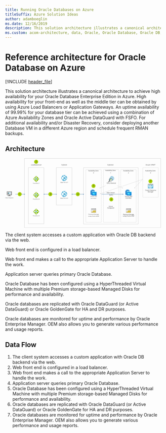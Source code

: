 ```yaml
---
title: Running Oracle Databases on Azure
titleSuffix: Azure Solution Ideas
author: adamboeglin
ms.date: 12/16/2019
description: This solution architecture illustrates a canonical architecture to achieve high availability for your Oracle Database Enterprise Edition in Azure.
ms.custom: acom-architecture, data, Oracle, Oracle Database, Oracle DB, Oracle on Azure, Oracle DB architecture, interactive-diagram, 'https://azure.microsoft.com/solutions/architecture/reference-architecture-for-oracle-database-on-azure/'
---
```

# Reference architecture for Oracle Database on Azure

[!INCLUDE [header_file](../header.md)]

This solution architecture illustrates a canonical architecture to achieve high availability for your Oracle Database Enterprise Edition in Azure. High availability for your front-end as well as the middle tier can be obtained by using Azure Load Balancers or Application Gateways. An uptime availability of 99.99% for your database tier can be achieved using a combination of Azure Availability Zones and Oracle Active DataGuard with FSFO. For additional availability and/or Disaster Recovery, consider deploying another Database VM in a different Azure region and schedule frequent RMAN backups.

## Architecture

<svg class="architecture-diagram" aria-labelledby="reference-architecture-for-oracle-database-on-azure" height="507" viewbox="0 0 1139 507"  xmlns="http://www.w3.org/2000/svg">
    <g transform="translate(-12 -11)" fill="none" fill-rule="evenodd" stroke="none" stroke-width="1">
        <path d="M0 533.821h1159.641V0H0z"/>
        <path stroke="#9F9F9F" stroke-linecap="round" d="M182.286 488.767h113.268V78.906H182.286zM387.21 352.096h113.268V78.906H387.21zM715.186 476.664v.5h-.5"/>
        <path d="M711.663 477.164H604.319" stroke="#9F9F9F" stroke-dasharray="1.008,3.024" stroke-linecap="round"/>
        <path stroke="#9F9F9F" stroke-linecap="round" d="M602.807 477.164h-.5v-.5"/>
        <path d="M602.307 473.673V96.307" stroke="#9F9F9F" stroke-dasharray="0.997,2.991" stroke-linecap="round"/>
        <path stroke="#9F9F9F" stroke-linecap="round" d="M602.307 94.812v-.5h.5"/>
        <path d="M605.831 94.312h107.343" stroke="#9F9F9F" stroke-dasharray="1.008,3.024" stroke-linecap="round"/>
        <path stroke="#9F9F9F" stroke-linecap="round" d="M714.686 94.312h.5v.5"/>
        <path d="M715.186 97.803v377.365" stroke="#9F9F9F" stroke-dasharray="0.997,2.991" stroke-linecap="round"/>
        <path stroke="#9F9F9F" stroke-linecap="round" d="M843.863 476.664v.5h-.5"/>
        <path d="M840.34 477.164H732.996" stroke="#9F9F9F" stroke-dasharray="1.008,3.024" stroke-linecap="round"/>
        <path stroke="#9F9F9F" stroke-linecap="round" d="M731.484 477.164h-.5v-.5"/>
        <path d="M730.984 473.673V96.307" stroke="#9F9F9F" stroke-dasharray="0.997,2.991" stroke-linecap="round"/>
        <path stroke="#9F9F9F" stroke-linecap="round" d="M730.984 94.812v-.5h.5"/>
        <path d="M734.508 94.312h107.344" stroke="#9F9F9F" stroke-dasharray="1.008,3.024" stroke-linecap="round"/>
        <path stroke="#9F9F9F" stroke-linecap="round" d="M843.363 94.312h.5v.5"/>
        <path d="M843.863 97.803V475.17" stroke="#9F9F9F" stroke-dasharray="0.997,2.991" stroke-linecap="round"/>
        <path stroke="#9F9F9F" stroke-linecap="round" d="M970.694 476.664v.5h-.5"/>
        <path d="M967.17 477.164H859.827" stroke="#9F9F9F" stroke-dasharray="1.008,3.024" stroke-linecap="round"/>
        <path stroke="#9F9F9F" stroke-linecap="round" d="M858.314 477.164h-.5v-.5"/>
        <path d="M857.814 473.673V96.307" stroke="#9F9F9F" stroke-dasharray="0.997,2.991" stroke-linecap="round"/>
        <path stroke="#9F9F9F" stroke-linecap="round" d="M857.814 94.812v-.5h.5"/>
        <path d="M861.339 94.312h107.344" stroke="#9F9F9F" stroke-dasharray="1.008,3.024" stroke-linecap="round"/>
        <path stroke="#9F9F9F" stroke-linecap="round" d="M970.194 94.312h.5v.5"/>
        <path d="M970.694 97.803v377.365" stroke="#9F9F9F" stroke-dasharray="0.997,2.991" stroke-linecap="round"/>
        <text fill="#525252" font-family="SegoeUI-Semibold, Segoe UI" font-size="9.745" font-weight="500">
            <tspan x="417.335" y="189.252">A</tspan><tspan letter-spacing="-.005" x="423.878" y="189.252">p</tspan><tspan x="429.745" y="189.252">p Se</tspan><tspan letter-spacing=".391" x="448.779" y="189.252">r</tspan><tspan letter-spacing="-.073" x="453.167" y="189.252">v</tspan><tspan x="457.962" y="189.252">er1</tspan>
        </text>
        <text fill="#525252" font-family="SegoeUI-Semibold, Segoe UI" font-size="9.745" font-weight="500">
            <tspan x="215.595" y="196.249">F</tspan><tspan letter-spacing="-.084" x="220.492" y="196.249">r</tspan><tspan x="223.929" y="196.249">o</tspan><tspan letter-spacing=".006" x="229.749" y="196.249">n</tspan><tspan x="235.441" y="196.249">t</tspan><tspan letter-spacing="-.005" x="238.962" y="196.249">E</tspan><tspan x="244.001" y="196.249">nd 1</tspan>
        </text>
        <text fill="#525252" font-family="SegoeUI-Semibold, Segoe UI" font-size="9.745" font-weight="500">
            <tspan x="214.855" y="312.249">F</tspan><tspan letter-spacing="-.084" x="219.751" y="312.249">r</tspan><tspan x="223.188" y="312.249">o</tspan><tspan letter-spacing=".006" x="229.008" y="312.249">n</tspan><tspan x="234.7" y="312.249">tEnd 2</tspan>
        </text>
        <text fill="#525252" font-family="SegoeUI-Semibold, Segoe UI" font-size="9.745" font-weight="500">
            <tspan x="12.423" y="302.25">Client </tspan><tspan letter-spacing="-.229" x="40.631" y="302.25">S</tspan><tspan x="45.475" y="302.25">ys</tspan><tspan letter-spacing="-.054" x="54.63" y="302.25">t</tspan><tspan x="58.041" y="302.25">em</tspan>
        </text>
        <text fill="#525252" font-family="SegoeUI-Semibold, Segoe UI" font-size="9.745" font-weight="500">
            <tspan x="214.855" y="433.248">F</tspan><tspan letter-spacing="-.084" x="219.751" y="433.248">r</tspan><tspan x="223.188" y="433.248">o</tspan><tspan letter-spacing=".006" x="229.008" y="433.248">n</tspan><tspan x="234.7" y="433.248">tEnd 3</tspan>
        </text>
        <text fill="#525252" font-family="SegoeUI-Semibold, Segoe UI" font-size="9.745" font-weight="500">
            <tspan x="416.594" y="303.985">A</tspan><tspan letter-spacing="-.005" x="423.137" y="303.985">pp</tspan><tspan x="434.871" y="303.985"> Se</tspan><tspan letter-spacing=".392" x="448.033" y="303.985">r</tspan><tspan letter-spacing="-.073" x="452.422" y="303.985">v</tspan><tspan x="457.217" y="303.985">er2</tspan>
        </text>
        <text fill="#525252" font-family="SegoeUI-Semibold, Segoe UI" font-size="9.745" font-weight="500">
            <tspan x="635.671" y="291.988">Oracle SB1</tspan>
        </text>
        <text fill="#525252" font-family="SegoeUI-Semibold, Segoe UI" font-size="9.745" font-weight="500">
            <tspan x="638.165" y="303.682">(prima</tspan><tspan letter-spacing=".392" x="667.145" y="303.682">r</tspan><tspan x="671.534" y="303.682">y)</tspan>
        </text>
        <text fill="#525252" font-family="SegoeUI-Semibold, Segoe UI" font-size="9.745" font-weight="500">
            <tspan x="620.439" y="423.2">P</tspan><tspan letter-spacing="-.085" x="626.135" y="423.2">r</tspan><tspan x="629.571" y="423.2">emium </tspan><tspan letter-spacing="-.277" x="662.923" y="423.2">S</tspan><tspan letter-spacing="-.054" x="667.672" y="423.2">t</tspan><tspan x="671.082" y="423.2">orage</tspan>
        </text>
        <text fill="#525252" font-family="SegoeUI-Semibold, Segoe UI" font-size="9.745" font-weight="500">
            <tspan x="619.464" y="434.895">usin</tspan><tspan letter-spacing="-.005" x="637.584" y="434.895">g</tspan><tspan x="643.452" y="434.895"> Oracle ASM</tspan>
        </text>
        <text fill="#525252" font-family="SegoeUI-Semibold, Segoe UI" font-size="10.234" font-weight="500" letter-spacing="-.274">
            <tspan x="755.148" y="266.944">R</tspan><tspan x="760.976" y="266.944">edo </tspan><tspan letter-spacing="-.292" x="781.504" y="266.944">S</tspan><tspan x="786.489" y="266.944">t</tspan><tspan letter-spacing="-.088" x="790.187" y="266.944">r</tspan><tspan x="793.797" y="266.944">eam</tspan>
        </text>
        <text fill="#525252" font-family="SegoeUI-Semibold, Segoe UI" font-size="10.234" font-weight="500">
            <tspan x="770.418" y="364.977">Acti</tspan><tspan letter-spacing="-.077" x="788.472" y="364.977">v</tspan><tspan x="793.508" y="364.977">e</tspan>
        </text>
        <text fill="#525252" font-family="SegoeUI-Semibold, Segoe UI" font-size="10.234" font-weight="500">
            <tspan x="760.184" y="377.258">Data</tspan><tspan letter-spacing="-.005" x="781.906" y="377.258">g</tspan><tspan x="788.067" y="377.258">ua</tspan><tspan letter-spacing="-.088" x="799.381" y="377.258">r</tspan><tspan x="802.991" y="377.258">d</tspan>
        </text>
        <text fill="#525252" font-family="SegoeUI-Semibold, Segoe UI" font-size="10.234" font-weight="500" letter-spacing="-.115">
            <tspan x="754.309" y="196.155">F</tspan><tspan x="759.217" y="196.155">SFQ O</tspan><tspan letter-spacing="-.005" x="788.215" y="196.155">b</tspan><tspan x="794.376" y="196.155">se</tspan><tspan letter-spacing=".41" x="804.226" y="196.155">r</tspan><tspan letter-spacing="-.077" x="808.834" y="196.155">v</tspan><tspan x="813.869" y="196.155">er</tspan>
        </text>
        <text fill="#525252" font-family="SegoeUI-Semibold, Segoe UI" font-size="10.234" font-weight="500">
            <tspan x="888.355" y="293.573">Oracle DB2</tspan>
        </text>
        <text fill="#525252" font-family="SegoeUI-Semibold, Segoe UI" font-size="10.234" font-weight="500">
            <tspan x="892.377" y="305.854">(stan</tspan><tspan letter-spacing="-.005" x="915.199" y="305.854">db</tspan><tspan x="927.522" y="305.854">y)</tspan>
        </text>
        <text fill="#525252" font-family="SegoeUI-Semibold, Segoe UI" font-size="10.234" font-weight="500">
            <tspan x="1036.126" y="247.806">Oracle En</tspan><tspan letter-spacing="-.056" x="1079.995" y="247.806">t</tspan><tspan x="1083.577" y="247.806">er</tspan><tspan letter-spacing="-.005" x="1092.802" y="247.806">p</tspan><tspan x="1098.963" y="247.806">rise</tspan>
        </text>
        <text fill="#525252" font-family="SegoeUI-Semibold, Segoe UI" font-size="10.234" font-weight="500">
            <tspan x="1054.977" y="260.087">Mana</tspan><tspan letter-spacing="-.005" x="1081.092" y="260.087">g</tspan><tspan x="1087.253" y="260.087">er</tspan>
        </text>
        <text fill="#525252" font-family="SegoeUI-Semibold, Segoe UI" font-size="10.234" font-weight="500">
            <tspan x="874.028" y="424.324">P</tspan><tspan letter-spacing="-.089" x="880.009" y="424.324">r</tspan><tspan x="883.618" y="424.324">emium </tspan><tspan letter-spacing="-.29" x="918.643" y="424.324">S</tspan><tspan letter-spacing="-.056" x="923.63" y="424.324">t</tspan><tspan x="927.212" y="424.324">ora</tspan><tspan letter-spacing="-.005" x="942.453" y="424.324">g</tspan><tspan x="948.614" y="424.324">e</tspan>
        </text>
        <text fill="#525252" font-family="SegoeUI-Semibold, Segoe UI" font-size="10.234" font-weight="500">
            <tspan x="873.004" y="436.605">usin</tspan><tspan letter-spacing="-.005" x="892.033" y="436.605">g</tspan><tspan x="898.195" y="436.605"> Oracle ASM</tspan>
        </text>
        <text fill="#525252" font-family="SegoeUI-Semibold, Segoe UI" font-size="10.234" font-weight="500">
            <tspan x="773.017" y="283.206">(sync)</tspan>
        </text>
        <text fill="#525252" font-family="SegoeUI-Semibold, Segoe UI" font-size="10.234" font-weight="500" letter-spacing="-.216">
            <tspan x="620.191" y="105.808">A</tspan><tspan letter-spacing="-.167" x="626.627" y="105.808">v</tspan><tspan x="631.482" y="105.808">aila</tspan><tspan letter-spacing="-.005" x="647.513" y="105.808">b</tspan><tspan x="653.674" y="105.808">ility Zone</tspan>
        </text>
        <text fill="#525252" font-family="SegoeUI-Semibold, Segoe UI" font-size="12.428" font-weight="500">
            <tspan x="423.919" y="62.433">S</tspan><tspan letter-spacing=".007" x="430.685" y="62.433">u</tspan><tspan letter-spacing="-.006" x="437.944" y="62.433">b</tspan><tspan x="445.426" y="62.433">net</tspan>
        </text>
        <text fill="#525252" font-family="SegoeUI-Semibold, Segoe UI" font-size="12.428" font-weight="500">
            <tspan x="201.33" y="62.433">L</tspan><tspan letter-spacing="-.144" x="207.405" y="62.433">o</tspan><tspan x="214.536" y="62.433">a</tspan><tspan letter-spacing="-.006" x="221.023" y="62.433">d</tspan><tspan letter-spacing="-.152" x="228.505" y="62.433">b</tspan><tspan x="235.696" y="62.433">alancer</tspan>
        </text>
        <text fill="#525252" font-family="SegoeUI-Semibold, Segoe UI" font-size="10.234" font-weight="500">
            <tspan x="655.906" y="121.608">0</tspan>
        </text>
        <text fill="#525252" font-family="SegoeUI-Semibold, Segoe UI" font-size="10.234" font-weight="500" letter-spacing="-.216">
            <tspan x="1037.157" y="105.807">A</tspan><tspan letter-spacing="-.167" x="1043.592" y="105.807">v</tspan><tspan x="1048.448" y="105.807">aila</tspan><tspan letter-spacing="-.005" x="1064.478" y="105.807">b</tspan><tspan x="1070.64" y="105.807">ility Zone</tspan>
        </text>
        <text fill="#525252" font-family="SegoeUI-Semibold, Segoe UI" font-size="10.234" font-weight="500">
            <tspan x="1072.884" y="121.608">0</tspan>
        </text>
        <text fill="#525252" font-family="SegoeUI-Semibold, Segoe UI" font-size="10.234" font-weight="500" letter-spacing="-.216">
            <tspan x="745.107" y="104.63">A</tspan><tspan letter-spacing="-.167" x="751.542" y="104.63">v</tspan><tspan x="756.397" y="104.63">aila</tspan><tspan letter-spacing="-.005" x="772.428" y="104.63">b</tspan><tspan x="778.589" y="104.63">ility Zone</tspan>
        </text>
        <text fill="#525252" font-family="SegoeUI-Semibold, Segoe UI" font-size="13.313" font-weight="500">
            <tspan x="760.044" y="61.877">Subnet</tspan>
        </text>
        <text fill="#525252" font-family="SegoeUI-Semibold, Segoe UI" font-size="13.313" font-weight="500">
            <tspan x="1039.983" y="61.877">Azu</tspan><tspan letter-spacing="-.114" x="1062.871" y="61.877">r</tspan><tspan x="1067.567" y="61.877">e VN</tspan><tspan letter-spacing=".06" x="1097.054" y="61.877">E</tspan><tspan x="1104.07" y="61.877">T</tspan>
        </text>
        <text fill="#525252" font-family="SegoeUI-Semibold, Segoe UI" font-size="10.234" font-weight="500">
            <tspan x="780.783" y="121.608">1</tspan>
        </text>
        <text fill="#525252" font-family="SegoeUI-Semibold, Segoe UI" font-size="10.234" font-weight="500" letter-spacing="-.216">
            <tspan x="875.684" y="105.807">A</tspan><tspan letter-spacing="-.167" x="882.119" y="105.807">v</tspan><tspan x="886.975" y="105.807">aila</tspan><tspan letter-spacing="-.005" x="903.005" y="105.807">b</tspan><tspan x="909.167" y="105.807">ility Zone</tspan>
        </text>
        <text fill="#525252" font-family="SegoeUI-Semibold, Segoe UI" font-size="10.234" font-weight="500">
            <tspan x="911.411" y="121.608">2</tspan>
        </text>
        <path d="M443.942 176.213c11.863 0 21.481-9.712 21.481-21.69 0-11.982-9.618-21.693-21.48-21.693-11.865 0-21.482 9.711-21.482 21.692 0 11.98 9.617 21.691 21.481 21.691" fill="#FFF"/>
        <path d="M429.83 148.73c1.159-.421 2.422-.526 3.58-.21.21-.316.527-.527.737-.843 2-2.105 4.107-3.896 6.002-5.16-2.316-2.421-4.317-4.843-5.791-7.37-1.263.632-2.527 1.368-3.685 2.21-.843.738-1.58 1.37-2.317 2.212-.316 1.685-.421 5.055 1.474 9.16M443.202 140.622c5.897-3.159 11.055-3.159 14.425-2.737-3.896-3.265-8.844-4.95-13.793-4.95-2.212 0-4.423.316-6.635 1.053a189.443 189.443 0 006.002 6.634M426.882 158.838c-1.79-2.422-1.79-5.58 0-7.897-1.474-3.58-1.369-6.529-.842-8.634-4.95 7.265-5.16 17.057.105 24.534.105-2.21.421-4.738 1.263-7.477-.21-.104-.316-.315-.526-.526M447.203 144.728c2.527 2.527 4.95 4.844 7.16 6.739 2.001-1.158 4.528-.632 6.002 1.158 1.053 1.37 1.16 3.054.632 4.423 1.685 1.369 2.843 2.21 3.685 2.843 1.685-6.212.527-13.162-3.685-18.638-.105-.105-.21-.21-.21-.315-.422.105-5.897-.316-13.584 3.79M459.523 159.258c-2 1.58-4.949 1.16-6.529-.842-1.053-1.474-1.158-3.264-.526-4.844-2.738-2.106-5.58-4.528-8.319-6.95l-.21-.21.21.21c-1.79 1.158-3.685 2.74-5.686 4.53l-.737.736c1.053 2.105.948 4.633-.316 6.528.422.316.737.632 1.158.947 2.001 1.581 4.002 2.844 5.792 3.897 1.895-1.158 4.317-.843 5.686.947.421.527.632 1.158.737 1.685 5.37 1.58 9.266 1.053 10.635.737 1.053-1.474 1.79-3.054 2.422-4.738-.842-.527-2.21-1.474-4.317-2.948.21.105.105.211 0 .315M449.522 170.315c-1.896 1.475-4.528 1.053-6.002-.842-.632-.948-.948-2.001-.842-3.054-2.106-1.053-4.212-2.317-6.318-4.001-.632-.527-1.159-.948-1.79-1.474-.948.42-2 .526-3.054.526-1.474 3.896-1.685 7.477-1.474 9.793 3.896 3.264 8.845 4.948 13.794 4.948 4.633 0 9.161-1.473 13.057-4.421l1.895-1.58c-2.21 0-5.054-.105-8.318-.842-.21.21-.527.632-.948.947" fill="#59B3D8"/>
        <path d="M443.942 292.9c11.863 0 21.481-9.711 21.481-21.69 0-11.981-9.618-21.692-21.48-21.692-11.865 0-21.482 9.71-21.482 21.692 0 11.979 9.617 21.69 21.481 21.69" fill="#FFF"/>
        <path d="M429.83 265.417c1.159-.42 2.422-.526 3.58-.21.21-.316.527-.527.737-.843 2-2.106 4.107-3.896 6.002-5.16-2.316-2.422-4.317-4.844-5.791-7.37-1.263.632-2.527 1.368-3.685 2.211-.843.737-1.58 1.37-2.317 2.211-.316 1.685-.421 5.055 1.474 9.161M443.202 257.31c5.897-3.16 11.055-3.16 14.425-2.738-3.896-3.264-8.844-4.95-13.793-4.95-2.212 0-4.423.317-6.635 1.054a189.443 189.443 0 006.002 6.634M426.882 275.526c-1.79-2.422-1.79-5.58 0-7.897-1.474-3.581-1.369-6.53-.842-8.634-4.95 7.265-5.16 17.057.105 24.534.105-2.211.421-4.738 1.263-7.477-.21-.104-.316-.315-.526-.526M447.203 261.415c2.527 2.527 4.95 4.844 7.16 6.74 2.001-1.159 4.528-.633 6.002 1.157 1.053 1.37 1.16 3.054.632 4.423 1.685 1.37 2.843 2.211 3.685 2.843 1.685-6.212.527-13.162-3.685-18.638-.105-.105-.21-.21-.21-.315-.422.104-5.897-.316-13.584 3.79M459.523 275.946c-2 1.58-4.949 1.158-6.529-.842-1.053-1.474-1.158-3.264-.526-4.844-2.738-2.106-5.58-4.528-8.319-6.95l-.21-.21.21.21c-1.79 1.158-3.685 2.739-5.686 4.529l-.737.737c1.053 2.105.948 4.633-.316 6.528.422.316.737.632 1.158.947 2.001 1.58 4.002 2.843 5.792 3.897 1.895-1.158 4.317-.843 5.686.947.421.527.632 1.158.737 1.685 5.37 1.58 9.266 1.053 10.635.737 1.053-1.474 1.79-3.054 2.422-4.738-.842-.527-2.21-1.475-4.317-2.948.21.105.105.21 0 .315M449.522 287.002c-1.896 1.475-4.528 1.053-6.002-.842-.632-.948-.948-2-.842-3.054-2.106-1.053-4.212-2.317-6.318-4-.632-.528-1.159-.949-1.79-1.475-.948.421-2 .526-3.054.526-1.474 3.896-1.685 7.476-1.474 9.793 3.896 3.264 8.845 4.948 13.794 4.948 4.633 0 9.161-1.473 13.057-4.42l1.895-1.58c-2.21 0-5.054-.107-8.318-.843-.21.21-.527.632-.948.947" fill="#59B3D8"/>
        <path d="M643.108 407.809h32.062c.71 0 1.35-.498 1.35-1.351v-23.531l-33.625-.568.213 25.45z" fill="#A0A1A2"/>
        <path d="M643.676 397.999h8.957v-5.403h-8.957v5.403zm10.663-7.322v-5.403h8.957v1.564l3.626-3.91h-25.948v23.531c0 .711.711 1.351 1.351 1.351h1.493l2.345-2.56h-2.487v-5.402h7.535l3.128-3.342v-3.91h3.626l1.777-1.919h-5.403z" fill="#BABBBC"/>
        <path d="M675.167 377.525h-4.408l-5.047 5.402h10.806v-4.051c0-.711-.498-1.351-1.35-1.351" fill="#7A7A7A"/>
        <path d="M671.97 377.525h-29.646c-.639 0-1.35.64-1.35 1.35v4.052h25.948l5.047-5.402z" fill="#9E9E9E"/>
        <path d="M640.974 406.46c0 .71.498 1.35 1.35 1.35-.64 0-1.35-.64-1.35-1.35" fill="#A0A1A2"/>
        <path d="M642.324 377.525c-.852 0-1.35.64-1.35 1.35 0-.71.71-1.35 1.35-1.35" fill="#7A7A7A"/>
        <path fill="#FFF" d="M663.297 390.677v-3.839l-3.555 3.84zM654.339 385.273v5.403h5.403l3.554-3.84v-1.563z"/>
        <path fill="#FCD116" d="M654.339 398h8.957v-5.403h-5.332l-3.625 3.91z"/>
        <path fill="#FADC6A" d="M654.339 396.507l3.625-3.91h-3.625z"/>
        <path fill="#FFF" d="M643.675 398h8.958v-5.403h-8.958z"/>
        <path fill="#FCD116" d="M652.632 405.25v-5.402h-1.422l-5.047 5.402z"/>
        <path fill="#FADC6A" d="M643.676 405.25h2.488l5.048-5.402h-7.536z"/>
        <path fill="#FCD116" d="M665.001 397.998h8.958v-5.403h-8.958z"/>
        <path fill="#FFF" d="M665.001 390.677h8.958v-5.402h-8.958zM643.675 398h8.958v-5.403h-8.958z"/>
        <path fill="#FCD116" d="M654.339 405.25h8.957v-5.402h-8.957zM665.001 405.25h8.958v-5.402h-8.958z"/>
        <path fill="#FFF" d="M643.675 390.676h8.958v-5.403h-8.958z"/>
        <path d="M898.615 407.809h32.062c.71 0 1.35-.498 1.35-1.351v-23.531l-33.625-.568.213 25.45z" fill="#A0A1A2"/>
        <path d="M899.182 397.999h8.957v-5.403h-8.957v5.403zm10.664-7.322v-5.403h8.958v1.564l3.625-3.91h-25.948v23.531c0 .711.711 1.351 1.351 1.351h1.493l2.346-2.56h-2.489v-5.402h7.536l3.128-3.342v-3.91h3.625l1.778-1.919h-5.403z" fill="#BABBBC"/>
        <path d="M930.675 377.525h-4.408l-5.047 5.402h10.806v-4.051c0-.711-.498-1.351-1.351-1.351" fill="#7A7A7A"/>
        <path d="M927.476 377.525h-29.645c-.639 0-1.35.64-1.35 1.35v4.052h25.947l5.048-5.402z" fill="#9E9E9E"/>
        <path d="M896.481 406.46c0 .71.497 1.35 1.351 1.35-.64 0-1.35-.64-1.35-1.35" fill="#A0A1A2"/>
        <path d="M897.832 377.525c-.854 0-1.351.64-1.351 1.35 0-.71.71-1.35 1.35-1.35" fill="#7A7A7A"/>
        <path fill="#FFF" d="M918.803 390.677v-3.839l-3.554 3.84zM909.846 385.273v5.403h5.403l3.553-3.84v-1.563z"/>
        <path fill="#FCD116" d="M909.846 398h8.957v-5.403h-5.332l-3.625 3.91z"/>
        <path fill="#FADC6A" d="M909.846 396.507l3.625-3.91h-3.625z"/>
        <path fill="#FFF" d="M899.182 398h8.958v-5.403h-8.958z"/>
        <path fill="#FCD116" d="M908.14 405.25v-5.402h-1.423l-5.048 5.402z"/>
        <path fill="#FADC6A" d="M899.182 405.25h2.488l5.048-5.402h-7.536z"/>
        <path fill="#FCD116" d="M920.509 397.998h8.957v-5.403h-8.957z"/>
        <path fill="#FFF" d="M920.509 390.677h8.957v-5.402h-8.957zM899.182 398h8.958v-5.403h-8.958z"/>
        <path fill="#FCD116" d="M909.846 405.25h8.957v-5.402h-8.957zM920.509 405.25h8.957v-5.402h-8.957z"/>
        <path fill="#FFF" d="M899.182 390.676h8.958v-5.403h-8.958z"/>
        <path d="M1059.406 230.955h34.371c.863 0 1.569-.714 1.569-1.585v-24.568h-11.99l-23.95 26.153z" fill="#59B4D9"/>
        <path d="M1056.11 204.802V229.37c0 .871.705 1.585 1.568 1.585h1.727l23.951-26.153h-27.247z" fill="#59B4D9"/>
        <path d="M1056.11 204.802V229.37c0 .871.705 1.585 1.568 1.585h1.727l23.951-26.153h-27.247z" fill="#7DC3DF"/>
        <path fill="#A0A1A2" d="M1083.573 204.565h-27.464v.238h27.247z"/>
        <path d="M1090.636 200.125c0-.95-.707-1.664-1.648-1.664-.942 0-1.649.713-1.649 1.664v16.723h-3.216c-.313-1.903-1.256-3.726-2.668-5.232-1.883-1.9-4.316-2.93-6.985-2.93a9.812 9.812 0 00-6.983 2.93c-.628.635-.628 1.665 0 2.378.627.634 1.647.634 2.353 0 1.257-1.267 2.904-1.902 4.63-1.902 1.727 0 3.375.714 4.63 1.902 2.59 2.615 2.59 6.816 0 9.352-1.255 1.268-2.902 1.902-4.63 1.902-1.726 0-3.373-.713-4.63-1.902-.627-.634-1.646-.634-2.352 0-.629.633-.629 1.665 0 2.378 1.881 1.902 4.314 2.932 6.982 2.932 2.59 0 5.101-1.03 6.985-2.932 1.57-1.585 2.433-3.488 2.745-5.548h4.788c.941 0 1.648-.713 1.648-1.664v-18.387z" fill="#FFF"/>
        <path d="M1074.471 214.55c-1.569 0-2.903.95-3.53 2.298h-6.828v-16.723c0-.95-.706-1.664-1.648-1.664-.863 0-1.569.792-1.569 1.664v18.387c0 .951.706 1.664 1.647 1.664h8.475c.628 1.348 1.962 2.3 3.531 2.3 2.197 0 3.924-1.745 3.924-3.964-.078-2.22-1.883-3.963-4.002-3.963" fill="#FFF"/>
        <path d="M1093.774 197.194h-3.452l-6.967 7.608h11.988v-6.023a1.58 1.58 0 00-1.569-1.585" fill="#A0A1A2"/>
        <path d="M1057.678 197.194c-.863 0-1.569.713-1.569 1.585v6.023h27.248l6.967-7.608h-32.646z" fill="#B3B4B5"/>
        <path d="M907.503 253.484v-8.946h-15.031v29.619c0 2.056 3.102 3.869 7.697 4.836v-25.51h7.334z" fill="#0072C6"/>
        <path fill="#2D88CB" d="M907.745 244.537h-.242v8.946h15.555v-8.946z"/>
        <path d="M923.057 244.536c0 3.023-6.85 5.563-15.272 5.563-8.423 0-15.314-2.418-15.314-5.563 0-3.022 6.851-5.561 15.273-5.561s15.313 2.54 15.313 5.561" fill="#FFF"/>
        <path d="M919.956 244.294c0 1.975-5.48 3.627-12.17 3.627-6.69 0-12.17-1.652-12.17-3.627 0-2.056 5.48-3.708 12.17-3.708 6.69 0 12.17 1.652 12.17 3.708" fill="#0072C6"/>
        <path d="M917.415 246.51c1.652-.645 2.538-1.41 2.538-2.216 0-2.055-5.48-3.708-12.17-3.708-6.69 0-12.21 1.653-12.21 3.708 0 .806.967 1.653 2.539 2.216 2.216-.887 5.722-1.41 9.63-1.41 3.95-.04 7.456.523 9.673 1.41" fill="#2D88CB"/>
        <path fill="#0078D4" d="M901.542 282.133h34.495v-26.557h-34.495z"/>
        <path fill="#50E6FF" d="M901.542 258.441h34.495v-3.587h-34.495zM922.816 266.055v-2.539H906.98v11.445h6.286l3.87 3.99c.08.08.282 0 .241-.162l-.524-3.869h1.975a6.141 6.141 0 01-.766-2.941c.04-2.902 2.055-5.32 4.755-5.924"/>
        <path d="M925.356 267.062v-.443c-.322-.081-.726-.081-1.128-.081-3.022 0-5.56 2.459-5.56 5.56a5.522 5.522 0 005.56 5.563c.564 0 1.168-.081 1.692-.283l-2.82-2.74.806-1.491h1.49c.564 0 1.048-.483 1.048-1.048 0-.564-.484-1.048-1.048-1.048h-4.674l2.418-2.66v1.21h2.216a2.485 2.485 0 012.498 2.498 2.51 2.51 0 01-2.498 2.498l2.015 1.975a5.494 5.494 0 002.297-4.473 5.448 5.448 0 00-1.652-3.91h-1.693c-.524-.12-.967-.563-.967-1.127" fill="#50E6FF"/>
        <path d="M926.722 267.103c-.16 0-.24-.04-.28-.161-.042-.041-.042-.081-.042-.202 0-.201.162-.323.322-.323.202 0 .322.162.322.323 0 .16-.12.323-.322.363zm4.192-5.642l-2.942 2.942h-1.53a.534.534 0 00-.525.523v2.056c0 .282.242.523.524.523h2.015a.532.532 0 00.524-.523v-1.975h.322l.483-.483v-.565l.163-.161h.563l.322-.322v-.644l.444-.444h.402v-.968h-.765v.04z" fill="#50E6FF"/>
        <path d="M926.722 267.103c-.04-.04-.2-.08-.281-.161.04.08.12.16.281.16" fill="#50E6FF"/>
        <path d="M651.995 253.484v-8.946h-15.03v29.619c0 2.056 3.102 3.869 7.696 4.836v-25.51h7.334z" fill="#0072C6"/>
        <path fill="#2D88CB" d="M652.238 244.537h-.242v8.946h15.555v-8.946z"/>
        <path d="M667.55 244.536c0 3.023-6.85 5.563-15.272 5.563s-15.313-2.418-15.313-5.563c0-3.022 6.85-5.561 15.273-5.561 8.422 0 15.313 2.54 15.313 5.561" fill="#FFF"/>
        <path d="M664.449 244.294c0 1.975-5.48 3.627-12.17 3.627-6.689 0-12.17-1.652-12.17-3.627 0-2.056 5.481-3.708 12.17-3.708 6.69 0 12.17 1.652 12.17 3.708" fill="#0072C6"/>
        <path d="M661.908 246.51c1.651-.645 2.538-1.41 2.538-2.216 0-2.055-5.48-3.708-12.17-3.708-6.69 0-12.21 1.653-12.21 3.708 0 .806.966 1.653 2.538 2.216 2.217-.887 5.722-1.41 9.632-1.41 3.95-.04 7.456.523 9.672 1.41" fill="#2D88CB"/>
        <path fill="#0078D4" d="M646.035 282.133h34.495v-26.557h-34.495z"/>
        <path fill="#50E6FF" d="M646.035 258.441h34.495v-3.587h-34.495zM667.31 266.055v-2.539h-15.838v11.445h6.286l3.87 3.99c.08.08.281 0 .241-.162l-.524-3.869h1.974a6.152 6.152 0 01-.765-2.941c.04-2.902 2.055-5.32 4.755-5.924"/>
        <path d="M669.849 267.062v-.443c-.322-.081-.725-.081-1.128-.081-3.022 0-5.561 2.459-5.561 5.56a5.522 5.522 0 005.56 5.563c.565 0 1.17-.081 1.693-.283l-2.82-2.74.805-1.491h1.492c.563 0 1.047-.483 1.047-1.048 0-.564-.484-1.048-1.047-1.048h-4.675l2.418-2.66v1.21h2.216a2.485 2.485 0 012.499 2.498 2.51 2.51 0 01-2.5 2.498l2.016 1.975a5.494 5.494 0 002.297-4.473 5.448 5.448 0 00-1.652-3.91h-1.693c-.524-.12-.967-.563-.967-1.127" fill="#50E6FF"/>
        <path d="M671.216 267.103c-.161 0-.242-.04-.282-.161-.04-.041-.04-.081-.04-.202 0-.201.16-.323.322-.323.202 0 .322.162.322.323 0 .16-.12.323-.322.363zm4.19-5.642l-2.94 2.942h-1.532a.534.534 0 00-.524.523v2.056c0 .282.242.523.524.523h2.015a.533.533 0 00.524-.523v-1.975h.322l.484-.483v-.565l.16-.161h.565l.322-.322v-.644l.444-.444h.403v-.968h-.766v.04z" fill="#50E6FF"/>
        <path d="M671.215 267.103c-.04-.04-.2-.08-.282-.161.04.08.121.16.282.16" fill="#50E6FF"/>
        <path d="M793.298 142.97a14.606 14.606 0 00-14.577 14.228 11.133 11.133 0 0116.165 8.105 11.144 11.144 0 01-1.09 6.833 14.59 14.59 0 009.743-24.991 14.581 14.581 0 00-10.241-4.176" fill="#FFF"/>
        <path d="M794.135 172.766c3.174-2.782 6.559-7.194 6.559-15.191 0-7.998-3.331-12.584-6.59-15.211l-1.32 1.297c3.049 2.458 5.87 5.849 5.87 13.915 0 8.096-2.916 11.325-5.898 13.935l1.379 1.255z" fill="#3898C5"/>
        <path fill="#3898C5" d="M779.661 158.482h27.444v-1.829h-27.444zM793.385 150.728c-4.501 0-8.566-1.256-10.993-3.126l-1.098 1.098c2.707 2.174 7.108 3.595 12.09 3.595 4.984 0 9.386-1.421 12.092-3.596l-1.098-1.097c-2.426 1.87-6.491 3.126-10.993 3.126"/>
        <path d="M775.183 172.313l-8.637 8.636a2.44 2.44 0 003.451 3.451l8.641-8.631-3.455-3.456z" fill="#7A7B7B"/>
        <path d="M771.795 175.702a12.106 12.106 0 003.454 3.454l2.259-2.26-3.455-3.45-2.258 2.256z" fill="#1D1D1D"/>
        <path d="M783.645 174.753a7.772 7.772 0 007.772-7.773 7.772 7.772 0 10-15.544 0 7.772 7.772 0 007.772 7.773" fill="#FFF"/>
        <path d="M783.885 176.567a9.5 9.5 0 100-19 9.5 9.5 0 000 19" fill="#FFF"/>
        <path d="M788.135 156.768c.186-7.484 2.908-10.734 5.85-13.107l-1.32-1.297c-3.057 2.466-6.18 6.663-6.551 13.783.693.142 1.369.35 2.02.62M794.201 162.866c.207.514.376 1.043.505 1.582 3.967.219 7.483 1.394 9.675 3.079l1.096-1.097c-2.556-2.055-6.632-3.42-11.276-3.564" fill="#3898C5"/>
        <path d="M793.386 142.106a15.483 15.483 0 00-10.925 4.533 15.487 15.487 0 00-4.534 10.927c0 .03.005.062.005.095a11.013 11.013 0 011.983-.995 13.507 13.507 0 0126.678-1.957 13.498 13.498 0 01-.56 7.605 13.5 13.5 0 01-11.748 8.724c-.264.69-.596 1.353-.993 1.978.032 0 .063.005.094.005a15.46 15.46 0 100-30.92v.005z" fill="#3898C5"/>
        <path fill="#7FBA00" d="M782.66 172.248l-1.786-5.275-1.371 2.705h-2.53v-1.356h1.677l2.476-4.876 1.524 4.504 2.181-6.51 1.786 5.264 1.669-3.183h2.505v1.372h-1.721l-2.709 5.338-1.526-4.498z"/>
        <path d="M777.4 170.08c0-5.615 3.912-9.5 9.5-9.5a9.44 9.44 0 014.76 1.29 9.488 9.488 0 00-11.272-4.236 9.488 9.488 0 00-6.36 10.225 9.467 9.467 0 001.516 4.034 9.485 9.485 0 003.143 2.948 9.444 9.444 0 01-1.287-4.762" fill="#3898C5"/>
        <path d="M783.886 175.963a8.897 8.897 0 01-8.725-10.63 8.897 8.897 0 0117.621 1.733 8.896 8.896 0 01-8.896 8.895v.002zm0-20.902a12.001 12.001 0 00-11.774 14.346 12.002 12.002 0 0016.368 8.75 11.997 11.997 0 005.387-4.422 12.008 12.008 0 00-1.492-15.159 12.007 12.007 0 00-8.49-3.515z" fill="#7A7B7B"/>
        <path fill="#EBEBEB" d="M26.191 277.002h31.382v-22.419H26.191z"/>
        <path d="M47.42 279.248H37.61c1.179 4.194-.404 4.796-7.34 4.796v2.195h23.585v-2.195c-6.936 0-7.617-.6-6.436-4.796" fill="#7A7A7A"/>
        <path d="M57.922 252.685h.015H25.99h31.932z" fill="#707070"/>
        <path d="M57.942 252.686l-3.282 2.796h2.623v20.97h-27.25l-3.285 2.797H57.92c1.083 0 2.18-.966 2.18-2.051v-22.444c0-1.088-1.082-2.054-2.158-2.068" fill="#3E3E3E"/>
        <path d="M24.029 277.199v-22.443V277.2c0 1.086.875 2.053 1.959 2.053h.76v-.001h-.76c-1.084 0-1.96-.967-1.96-2.052" fill="#FFF"/>
        <path d="M26.762 276.452v-20.97H54.66l3.283-2.797H25.988c-.466 0-.889.188-1.226.48a2.131 2.131 0 00-.733 1.59v22.442c0 1.086.875 2.053 1.96 2.053h.758l3.285-2.798h-3.27z" fill="#707070"/>
        <path fill="#9FA0A1" d="M30.274 286.24h23.584v-2.197H30.274z"/>
        <path d="M42.577 254.206a.515.515 0 01-.512.517.513.513 0 01-.511-.517.512.512 0 111.023 0" fill="#B7D332"/>
        <path fill="#0078D4" d="M44.027 261.703h10.687v-.728H44.027zM44.027 265.72h10.687v-.728H44.027zM44.027 269.738h10.687v-.728H44.027z"/>
        <path d="M29.241 265.325c0 3.329 2.677 6.026 5.98 6.026a5.92 5.92 0 003.733-1.322l-3.733-4.704h-5.98z" fill="#3C3C41"/>
        <path d="M35.22 265.325l3.733-4.702a5.92 5.92 0 00-3.733-1.323c-3.302 0-5.979 2.697-5.979 6.025h5.98z" fill="#75757A"/>
        <path d="M38.946 260.622l-3.733 4.703v.001l3.733 4.703a6.03 6.03 0 002.246-4.704 6.03 6.03 0 00-2.246-4.703" fill="#50E6FF"/>
        <path d="M238.921 182.52a3.836 3.836 0 01-2.734-1.132l-17.093-17.092a3.89 3.89 0 01-1.132-2.734c0-1.018.412-2.014 1.132-2.732l17.093-17.092a3.835 3.835 0 012.734-1.134c1.032 0 2.003.402 2.733 1.134l17.091 17.092a3.824 3.824 0 011.133 2.732 3.833 3.833 0 01-1.134 2.736l-17.09 17.09a3.836 3.836 0 01-2.733 1.133" fill="#7FBA00"/>
        <path d="M234.512 161.278a4.413 4.413 0 014.409-4.407c.447 0 .87.087 1.278.21l6.777-10.022-5.321-5.321a3.84 3.84 0 00-2.733-1.134 3.836 3.836 0 00-2.733 1.134l-17.094 17.092a3.885 3.885 0 00-1.133 2.732c0 .354.067.698.16 1.036.066.233.151.457.26.675.184.373.415.726.713 1.024l9.678 9.677 6.727-9.948a4.366 4.366 0 01-.988-2.748" fill="#9EC84B"/>
        <path d="M256.2 161.278l-5.544-5.543v3.914l-5.882-.006a6.104 6.104 0 00-4.179-4.208v-5.608h3.869l-5.544-5.544-5.543 5.544h3.865v5.607a6.106 6.106 0 00-4.175 4.198l-5.885-.004v-3.871l-5.543 5.543 5.543 5.543v-3.914l5.888.006a6.097 6.097 0 004.173 4.188v3.886c-.838.61-2.12 1.894-2.12 3.387 0 2.08 1.704 3.773 3.785 3.773a3.785 3.785 0 003.78-3.773c0-1.476-1.254-2.744-2.093-3.364v-3.91a6.102 6.102 0 004.172-4.176l5.888.005v3.87l5.544-5.543z" fill="#FFF"/>
        <path d="M238.918 156.87a4.414 4.414 0 00-4.408 4.407 4.413 4.413 0 004.408 4.409 4.412 4.412 0 004.408-4.409 4.412 4.412 0 00-4.408-4.406" fill="#59B4D9"/>
        <path d="M234.51 161.278c0 1.044.38 1.99.989 2.747l4.698-6.943a4.37 4.37 0 00-1.278-.211 4.413 4.413 0 00-4.408 4.407" fill="#59B4D9"/>
        <path d="M234.51 161.278c0 1.044.38 1.99.989 2.747l4.698-6.943a4.37 4.37 0 00-1.278-.211 4.413 4.413 0 00-4.408 4.407" fill="#83C6DF"/>
        <path d="M238.921 299.116a3.836 3.836 0 01-2.734-1.133l-17.093-17.092a3.888 3.888 0 01-1.132-2.734c0-1.018.412-2.013 1.132-2.732l17.093-17.092a3.839 3.839 0 012.734-1.134c1.032 0 2.003.403 2.733 1.134l17.091 17.092a3.824 3.824 0 011.133 2.732 3.833 3.833 0 01-1.134 2.736l-17.09 17.09a3.836 3.836 0 01-2.733 1.133" fill="#7FBA00"/>
        <path d="M234.512 277.872a4.413 4.413 0 014.409-4.407c.447 0 .87.087 1.278.211l6.777-10.023-5.321-5.32a3.84 3.84 0 00-2.733-1.135 3.836 3.836 0 00-2.733 1.134l-17.094 17.092a3.885 3.885 0 00-1.133 2.732c0 .354.067.7.16 1.036.066.233.151.457.26.675.184.374.415.726.713 1.024l9.678 9.677 6.727-9.948a4.366 4.366 0 01-.988-2.748" fill="#9EC84B"/>
        <path d="M256.2 277.872l-5.544-5.543v3.914l-5.882-.006a6.104 6.104 0 00-4.179-4.208v-5.608h3.869l-5.544-5.544-5.543 5.544h3.865v5.607a6.106 6.106 0 00-4.175 4.198l-5.885-.004v-3.87l-5.543 5.542 5.543 5.543v-3.913l5.888.005a6.097 6.097 0 004.173 4.188v3.886c-.838.611-2.12 1.894-2.12 3.387 0 2.08 1.704 3.773 3.785 3.773a3.785 3.785 0 003.78-3.773c0-1.476-1.254-2.744-2.093-3.364v-3.909a6.102 6.102 0 004.172-4.177l5.888.005v3.871l5.544-5.544z" fill="#FFF"/>
        <path d="M238.918 273.465a4.414 4.414 0 00-4.408 4.407 4.413 4.413 0 004.408 4.408 4.412 4.412 0 004.408-4.408 4.412 4.412 0 00-4.408-4.407" fill="#59B4D9"/>
        <path d="M234.51 277.872c0 1.044.38 1.991.989 2.747l4.698-6.943a4.37 4.37 0 00-1.278-.21 4.413 4.413 0 00-4.408 4.406" fill="#59B4D9"/>
        <path d="M234.51 277.872c0 1.044.38 1.991.989 2.747l4.698-6.943a4.37 4.37 0 00-1.278-.21 4.413 4.413 0 00-4.408 4.406" fill="#83C6DF"/>
        <path d="M238.921 420.722a3.833 3.833 0 01-2.734-1.134l-17.093-17.092a3.886 3.886 0 01-1.132-2.733c0-1.018.412-2.014 1.132-2.733l17.093-17.091a3.835 3.835 0 012.734-1.134c1.032 0 2.003.402 2.733 1.134l17.091 17.091a3.828 3.828 0 011.133 2.733 3.833 3.833 0 01-1.134 2.735l-17.09 17.09a3.832 3.832 0 01-2.733 1.134" fill="#7FBA00"/>
        <path d="M234.512 399.479a4.413 4.413 0 014.409-4.408c.447 0 .87.088 1.278.212l6.777-10.023-5.321-5.321a3.84 3.84 0 00-2.733-1.134 3.836 3.836 0 00-2.733 1.134l-17.094 17.09a3.889 3.889 0 00-1.133 2.734c0 .353.067.698.16 1.035.066.234.151.458.26.675.184.374.415.727.713 1.024l9.678 9.677 6.727-9.948a4.361 4.361 0 01-.988-2.747" fill="#9EC84B"/>
        <path d="M256.2 399.479l-5.544-5.543v3.913l-5.882-.005a6.102 6.102 0 00-4.179-4.208v-5.608h3.869l-5.544-5.544-5.543 5.544h3.865v5.607a6.104 6.104 0 00-4.175 4.198l-5.885-.004v-3.872l-5.543 5.543 5.543 5.543v-3.913l5.888.005a6.097 6.097 0 004.173 4.189v3.886c-.838.61-2.12 1.893-2.12 3.387 0 2.08 1.704 3.773 3.785 3.773a3.785 3.785 0 003.78-3.773c0-1.477-1.254-2.745-2.093-3.364v-3.91a6.101 6.101 0 004.172-4.177l5.888.006v3.87l5.544-5.543z" fill="#FFF"/>
        <path d="M238.918 395.07a4.414 4.414 0 00-4.408 4.409 4.413 4.413 0 004.408 4.408 4.412 4.412 0 004.408-4.408 4.412 4.412 0 00-4.408-4.408" fill="#59B4D9"/>
        <path d="M234.51 399.479c0 1.044.38 1.99.989 2.747l4.698-6.943a4.37 4.37 0 00-1.278-.212 4.413 4.413 0 00-4.408 4.408" fill="#59B4D9"/>
        <path d="M234.51 399.479c0 1.044.38 1.99.989 2.747l4.698-6.943a4.37 4.37 0 00-1.278-.212 4.413 4.413 0 00-4.408 4.408" fill="#83C6DF"/>
        <path d="M297.705 272.895h87.73" stroke="#185A97" stroke-width="1.5"/>
        <path fill="#185A97" d="M298.687 276.25l-5.81-3.355 5.81-3.355zM384.28 269.54l5.809 3.354-5.81 3.355z"/>
        <path d="M707.382 226.796l38.05-15.787" stroke="#CBCBCB" stroke-linecap="round" stroke-width="1.5"/>
        <path fill="#CBCBCB" d="M709.576 229.517l-6.652-.867 4.076-5.328z"/>
        <path d="M869.776 226.796l-38.049-15.787" stroke="#CBCBCB" stroke-linecap="round" stroke-width="1.5"/>
        <path fill="#CBCBCB" d="M867.583 229.517l6.65-.867-4.075-5.328z"/>
        <path d="M960.235 225.927L1018.5 164.5" stroke="#CBCBCB" stroke-linecap="round" stroke-width="1.5"/>
        <path fill="#CBCBCB" d="M958.49 222.855l-1.317 6.577 6.355-2.146z"/>
        <path d="M709.471 268.915l308.957-104.526" stroke="#CBCBCB" stroke-linecap="round" stroke-width="1.5"/>
        <path fill="#CBCBCB" d="M709.06 265.445l-4.03 5.362 6.658.81z"/>
        <path d="M718.038 272.895h155.124" stroke="#185A97" stroke-linecap="round" stroke-width="1.5"/>
        <path fill="#185A97" d="M872.008 269.54l5.809 3.354-5.81 3.355z"/>
        <path stroke="#9F9F9F" stroke-linecap="round" d="M586.258 490.433h399.457V78.906H586.258zM1132.168 294.686v.5h-.5"/>
        <path d="M1128.643 295.186H1021.3" stroke="#9F9F9F" stroke-dasharray="1.008,3.024" stroke-linecap="round"/>
        <path stroke="#9F9F9F" stroke-linecap="round" d="M1019.788 295.186h-.5v-.5"/>
        <path d="M1019.288 291.682V80.908" stroke="#9F9F9F" stroke-dasharray="1.001,3.004" stroke-linecap="round"/>
        <path stroke="#9F9F9F" stroke-linecap="round" d="M1019.288 79.406v-.5h.5"/>
        <path d="M1022.811 78.906h107.344" stroke="#9F9F9F" stroke-dasharray="1.008,3.024" stroke-linecap="round"/>
        <path stroke="#9F9F9F" stroke-linecap="round" d="M1131.668 78.906h.5v.5"/>
        <path d="M1132.168 82.41v210.774" stroke="#9F9F9F" stroke-dasharray="1.001,3.004" stroke-linecap="round"/>
        <path stroke="#9F9F9F" stroke-linecap="round" d="M153.878 516.867h996.013V12.331H153.878z"/>
        <path d="M502.577 272.895h81.412" stroke="#185A97" stroke-width="1.5"/>
        <path fill="#185A97" d="M503.559 276.25l-5.81-3.355 5.81-3.355zM582.834 269.54l5.809 3.354-5.81 3.355z"/>
        <path d="M86.146 272.895h66.35" stroke="#185A97" stroke-width="1.5"/>
        <path fill="#185A97" d="M151.343 269.54l5.809 3.354-5.81 3.355z"/>
        <a class="architecture-tooltip-trigger" href="#">
            <circle cx="118.5" cy="272.5" fill="#A5CE00" r="14.5"/>
            <text fill="#303030" font-family="SegoeUI, Segoe UI" font-size="15" transform="translate(114.491 278)">
                1
            </text>
        </a>
        <a class="architecture-tooltip-trigger" href="#">
            <circle cx="238.5" cy="36.5" fill="#A5CE00" r="14.5"/>
            <text fill="#303030" font-family="SegoeUI, Segoe UI" font-size="15" transform="translate(234.491 41)">
                2
            </text>
        </a>
        <a class="architecture-tooltip-trigger" href="#">
            <circle cx="342.5" cy="272.5" fill="#A5CE00" r="14.5"/>
            <text fill="#303030" font-family="SegoeUI, Segoe UI" font-size="15" transform="translate(339.491 277)">
                3
            </text>
        </a>
        <a class="architecture-tooltip-trigger" href="#">
            <circle cx="543.5" cy="272.5" fill="#A5CE00" r="14.5"/>
            <text fill="#303030" font-family="SegoeUI, Segoe UI" font-size="15" transform="translate(539.491 277)">
                4
            </text>
        </a>
        <a class="architecture-tooltip-trigger" href="#">
            <circle cx="658.5" cy="212.5" fill="#A5CE00" r="14.5"/>
            <text fill="#303030" font-family="SegoeUI, Segoe UI" font-size="15" transform="translate(654.491 217)">
                5
            </text>
        </a>
        <a class="architecture-tooltip-trigger" href="#">
            <circle cx="788.5" cy="310.5" fill="#A5CE00" r="14.5"/>
            <text fill="#303030" font-family="SegoeUI, Segoe UI" font-size="15" transform="translate(784.491 315)">
                6
            </text>
        </a>
        <a class="architecture-tooltip-trigger" href="#">
            <circle cx="1075.5" cy="178.5" fill="#A5CE00" r="14.5"/>
            <text fill="#303030" font-family="SegoeUI, Segoe UI" font-size="15" transform="translate(1072.491 183)">
                7
            </text>
        </a>
    </g>
</svg>

<div class="architecture-tooltip-content" id="architecture-tooltip-1">
<p>The client system accesses a custom application with Oracle DB backend via the web.</p>
</div>
<div class="architecture-tooltip-content" id="architecture-tooltip-2">
<p>Web front end is configured in a load balancer.</p>
</div>
<div class="architecture-tooltip-content" id="architecture-tooltip-3">
<p>Web front end makes a call to the appropriate Application Server to handle the work.</p>
</div>
<div class="architecture-tooltip-content" id="architecture-tooltip-4">
<p>Application server queries primary Oracle Database.</p>
</div>
<div class="architecture-tooltip-content" id="architecture-tooltip-5">
<p>Oracle Database has been configured using a HyperThreaded Virtual Machine with multiple Premium storage-based Managed Disks for performance and availability.</p>
</div>
<div class="architecture-tooltip-content" id="architecture-tooltip-6">
<p>Oracle databases are replicated with Oracle DataGuard (or Active DataGuard) or Oracle GoldenGate for HA and DR purposes.</p>
</div>
<div class="architecture-tooltip-content" id="architecture-tooltip-7">
<p>Oracle databases are monitored for uptime and performance by Oracle Enterprise Manager. OEM also allows you to generate various performance and usage reports.</p>
</div>

## Data Flow

1. The client system accesses a custom application with Oracle DB backend via the web.
1. Web front end is configured in a load balancer.
1. Web front end makes a call to the appropriate Application Server to handle the work.
1. Application server queries primary Oracle Database.
1. Oracle Database has been configured using a HyperThreaded Virtual Machine with multiple Premium storage-based Managed Disks for performance and availability.
1. Oracle databases are replicated with Oracle DataGuard (or Active DataGuard) or Oracle GoldenGate for HA and DR purposes.
1. Oracle databases are monitored for uptime and performance by Oracle Enterprise Manager. OEM also allows you to generate various performance and usage reports.



